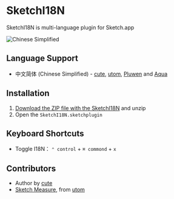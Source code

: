 # SketchI18N

SketchI18N is multi-language plugin for Sketch.app

![Chinese Simplified](http://utom.design/123.png)

## Language Support
* 中文简体 (Chinese Simplified) - [cute](https://github.com/cute/), [utom](http://utom.design), [Pluwen](https://twitter.com/pluwen) and [Aqua](http://idealStudio.org)

## Installation
1. [Download the ZIP file with the SketchI18N](https://github.com/cute/SketchI18N/archive/master.zip) and unzip
2. Open the `SketchI18N.sketchplugin`

## Keyboard Shortcuts
* Toggle I18N： `⌃ control` + `⌘ commond` + `x`

## Contributors
* Author by [cute](https://github.com/cute/)
* [Sketch Measure](http://utom.design/measure), from [utom](http://utom.design)
